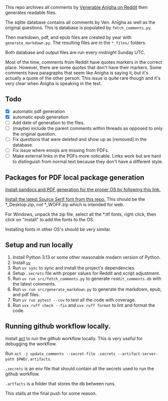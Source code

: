 This repo archives all comments by [Venerable Anīgha on Reddit](https://www.reddit.com/user/Bhikkhu_Anigha/comments/) then generates readable files.

The sqlite database contains all comments by Ven. Anīgha as well as the original questions. This is database is populated by `fetch_comments.py`.

Then markdown, pdf, and epub files are created by year with `generate_markdown.py`. The resulting files are in the `*_files/` folders.

Both database and output files are run every midnight Sunday UTC.

Most of the time, comments from Reddit have quotes markers in the correct place. However, there are some quotes that don't have their markers. Some comments have paragraphs that seem like Anigha is saying it, but it's actually a quote of the other person. This issue is quite rare though and it's very clear when Anigha is speaking in the text.

## Todo

- [x] automatic pdf generation
- [x] automatic epub generation
- [ ] Add date of generation to the files.
- [ ] (maybe) include the parent comments within threads as opposed to only the original question.
- [ ] Fix questions that were deleted and show up as [removed] in the database.
- [ ] Fix issue where emojis are missing from PDFs.
- [ ] Make external links in the PDFs more noticable. Links work but are hard to distinguish from normal text because they don't have a different style.

## Packages for PDF local package generation

[Install pandocs and PDF generation for the proper OS by following this link.](https://pandoc.org/installing.html)

[Install the latest Source Serif font from this repo.](https://github.com/adobe-fonts/source-serif/releases) This should be the *_Desktop.zip, not *_WOFF.zip which is intended for web.

For Windows, unpack the zip file, select all the *.ttf fonts, right click, then click on "install" to add the fonts to the OS.

Installing fonts in other OS's should be very similar.

## Setup and run locally

1. Install Python 3.13 or some other reasonable modern version of Python.
2. Install [`uv`](https://docs.astral.sh/uv/getting-started/installation/)
3. Run `uv sync` to sync and install the project's dependencies.
4. Setup `.secrets` file with proper values for Reddit and script adjustment.
5. Run `uv run src/fetch_comments.py` to generate `reddit_comments.db` with the latest comments.
6. Run `uv run src/generate_markdown.py` to generate the markdown, epub, and pdf files.
7. Run `uv run pytest --cov` to test all the code with coverage.
8. Run `uvx ruff check --fix` and `uvx ruff format` to lint and format the code.

## Running github workflow locally.

Install [act](https://github.com/nektos/act) to run the github workflow locally. This is very useful for debugging the workflow.

Run `act -j update_comments --secret-file .secrets --artifact-server-path $PWD/.artifacts`.

`.secrets` is an env file that should contain all the secrets used to run the github workflow.

`.artfacts` is a folder that stores the db between runs.

This stalls at the final push for some reason.